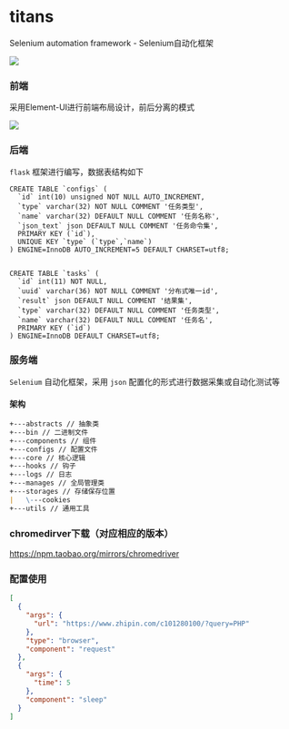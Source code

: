 # titans
Selenium automation framework - Selenium自动化框架

![](https://github.com/dmf-code/photos/blob/master/titans.jpg)

### 前端

采用Element-UI进行前端布局设计，前后分离的模式

![](https://github.com/dmf-code/photos/blob/master/%E5%89%8D%E6%9C%9F%E9%A1%B5%E9%9D%A2%E5%B8%83%E5%B1%80.png)

### 后端

`flask` 框架进行编写，数据表结构如下
```mysql
CREATE TABLE `configs` (
  `id` int(10) unsigned NOT NULL AUTO_INCREMENT,
  `type` varchar(32) NOT NULL COMMENT '任务类型',
  `name` varchar(32) DEFAULT NULL COMMENT '任务名称',
  `json_text` json DEFAULT NULL COMMENT '任务命令集',
  PRIMARY KEY (`id`),
  UNIQUE KEY `type` (`type`,`name`)
) ENGINE=InnoDB AUTO_INCREMENT=5 DEFAULT CHARSET=utf8;


CREATE TABLE `tasks` (
  `id` int(11) NOT NULL,
  `uuid` varchar(36) NOT NULL COMMENT '分布式唯一id',
  `result` json DEFAULT NULL COMMENT '结果集',
  `type` varchar(32) DEFAULT NULL COMMENT '任务类型',
  `name` varchar(32) DEFAULT NULL COMMENT '任务名',
  PRIMARY KEY (`id`)
) ENGINE=InnoDB DEFAULT CHARSET=utf8;
```

### 服务端

`Selenium` 自动化框架，采用 `json` 配置化的形式进行数据采集或自动化测试等

#### 架构

```markdown
+---abstracts // 抽象类
+---bin // 二进制文件
+---components // 组件
+---configs // 配置文件
+---core // 核心逻辑
+---hooks // 钩子
+---logs // 日志
+---manages // 全局管理类
+---storages // 存储保存位置
|   \---cookies
+---utils // 通用工具

```

### chromedirver下载（对应相应的版本）

https://npm.taobao.org/mirrors/chromedriver


### 配置使用

```json
[
  {
    "args": {
      "url": "https://www.zhipin.com/c101280100/?query=PHP"
    },
    "type": "browser",
    "component": "request"
  },
  {
    "args": {
      "time": 5
    },
    "component": "sleep"
  }
]
```


